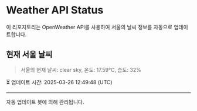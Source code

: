 
# Weather API Status

이 리포지토리는 OpenWeather API를 사용하여 서울의 날씨 정보를 자동으로 업데이트합니다.

## 현재 서울 날씨
> 서울의 현재 날씨: clear sky, 온도: 17.59°C, 습도: 32%

⏳ 업데이트 시간: 2025-03-26 12:49:48 (UTC)

---
자동 업데이트 봇에 의해 관리됩니다.
